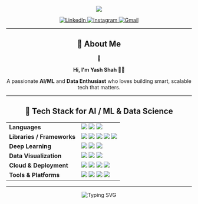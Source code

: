 <!-- 🎨 Header Banner -->
<p align="center">
  <img src="https://capsule-render.vercel.app/api?type=waving&color=0:aa00ff,33:ff4fcb,66:ff758c,100:ffd700&height=200&section=header&text=Hi%2C%20I'm%20Yash%20Shah%20👋&fontSize=50&animation=scaleIn&fontAlignY=35&desc=AI/ML%20%2C%20Data%20Enthusiast&descSize=20&descAlignY=55&descAlign=50" />
</p>

<!-- 🌐 Social Icons -->
<p align="center">
  <a href="https://www.linkedin.com/in/shah-yash24/">
    <img src="https://img.shields.io/badge/linkedin-%230077B5.svg?&style=for-the-badge&logo=linkedin&logoColor=white" alt="LinkedIn" />
  </a>
  <a href="https://www.instagram.com/y_s9009/">
    <img src="https://img.shields.io/badge/instagram-%23E4405F.svg?&style=for-the-badge&logo=instagram&logoColor=white" alt="Instagram" />
  </a>
  <a href="mailto:24shahyash@gmail.com">
    <img src="https://img.shields.io/badge/-gmail-c14438?style=for-the-badge&logo=Gmail&logoColor=white" alt="Gmail" />
  </a>
</p>

---

<!-- 👨‍💻 About Me -->
<h2 align="center">🚀 About Me</h2>

<p align="center">👋</p>
<p align="center"><strong>Hi, I'm Yash Shah 👨‍💻</strong></p>
<p align="center">
  A passionate <strong>AI/ML</strong> and <strong>Data Enthusiast</strong> who loves building smart, scalable tech that matters.
</p>

---

<!-- 🧠 Tech Stack -->
<h2 align="center">🧠 Tech Stack for AI / ML & Data Science</h2>

<div align="center">

<table>
  <tr>
    <td><b>Languages</b></td>
    <td>
      <img src="https://img.shields.io/badge/Python-3776AB?style=for-the-badge&logo=python&logoColor=white"/>
      <img src="https://img.shields.io/badge/R-276DC3?style=for-the-badge&logo=r&logoColor=white"/>
      <img src="https://img.shields.io/badge/SQL-336791?style=for-the-badge&logo=postgresql&logoColor=white"/>
    </td>
  </tr>
  <tr>
    <td><b>Libraries / Frameworks</b></td>
    <td>
      <img src="https://img.shields.io/badge/Numpy-013243?style=for-the-badge&logo=numpy&logoColor=white"/>
      <img src="https://img.shields.io/badge/Pandas-150458?style=for-the-badge&logo=pandas&logoColor=white"/>
      <img src="https://img.shields.io/badge/Scikit--Learn-F7931E?style=for-the-badge&logo=scikit-learn&logoColor=black"/>
      <img src="https://img.shields.io/badge/Matplotlib-11557C?style=for-the-badge&logo=matplotlib&logoColor=white"/>
      <img src="https://img.shields.io/badge/Seaborn-8EB5C2?style=for-the-badge&logoColor=black"/>
    </td>
  </tr>
  <tr>
    <td><b>Deep Learning</b></td>
    <td>
      <img src="https://img.shields.io/badge/TensorFlow-FF6F00?style=for-the-badge&logo=tensorflow&logoColor=white"/>
      <img src="https://img.shields.io/badge/Keras-D00000?style=for-the-badge&logo=keras&logoColor=white"/>
      <img src="https://img.shields.io/badge/PyTorch-EE4C2C?style=for-the-badge&logo=pytorch&logoColor=white"/>
    </td>
  </tr>
  <tr>
    <td><b>Data Visualization</b></td>
    <td>
      <img src="https://img.shields.io/badge/Plotly-3F4F75?style=for-the-badge&logo=plotly&logoColor=white"/>
      <img src="https://img.shields.io/badge/PowerBI-F2C811?style=for-the-badge&logo=powerbi&logoColor=black"/>
      <img src="https://img.shields.io/badge/Tableau-E97627?style=for-the-badge&logo=tableau&logoColor=white"/>
    </td>
  </tr>
  <tr>
    <td><b>Cloud & Deployment</b></td>
    <td>
      <img src="https://img.shields.io/badge/AWS-232F3E?style=for-the-badge&logo=amazon-aws&logoColor=white"/>
      <img src="https://img.shields.io/badge/GCP-4285F4?style=for-the-badge&logo=google-cloud&logoColor=white"/>
      <img src="https://img.shields.io/badge/Heroku-430098?style=for-the-badge&logo=heroku&logoColor=white"/>
      <img src="https://img.shields.io/badge/Docker-2496ED?style=for-the-badge&logo=docker&logoColor=white"/>
    </td>
  </tr>
  <tr>
    <td><b>Tools & Platforms</b></td>
    <td>
      <img src="https://img.shields.io/badge/Jupyter-F37626?style=for-the-badge&logo=jupyter&logoColor=white"/>
      <img src="https://img.shields.io/badge/Google%20Colab-F9AB00?style=for-the-badge&logo=googlecolab&logoColor=black"/>
      <img src="https://img.shields.io/badge/VS%20Code-007ACC?style=for-the-badge&logo=visual-studio-code&logoColor=white"/>
      <img src="https://img.shields.io/badge/Git-F05032?style=for-the-badge&logo=git&logoColor=white"/>
    </td>
  </tr>
</table>

</div>

---

<!-- 🔁 Typing Slogan -->
<p align="center">
  <img src="https://readme-typing-svg.herokuapp.com?font=Fira+Code&duration=2500&pause=1000&center=true&vCenter=true&color=F75C7E&width=435&lines=Code.+Learn.+Create.+Repeat." alt="Typing SVG" />
</p>
